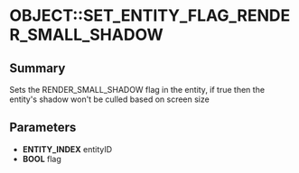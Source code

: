 # OBJECT::SET_ENTITY_FLAG_RENDER_SMALL_SHADOW

## Summary
Sets the RENDER_SMALL_SHADOW flag in the entity, if true then the entity's shadow won't be culled based on screen size

## Parameters
* **ENTITY_INDEX** entityID
* **BOOL** flag